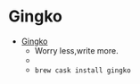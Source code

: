 # Gingko
- [Gingko](https://gingko.io/)
  -  Worry less,write more.
  - 
  - `brew cask install gingko`

